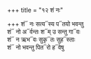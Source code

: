 +++
title = "१२ शं नः"

+++
शं᳓ नः सत्य᳓स्य प᳓तयो भवन्तु  
शं᳓ नो अ᳓र्वन्तः श᳓म् उ सन्तु गा᳓वः  
शं᳓ न ऋभ᳓वः सुकृ᳓तः सुह᳓स्ताः  
शं᳓ नो भवन्तु पित᳓रो ह᳓वेषु